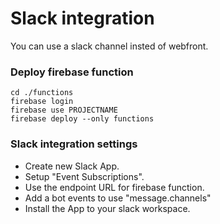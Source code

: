 # Slack integration

You can use a slack channel insted of webfront.

### Deploy firebase function

```
cd ./functions
firebase login
firebase use PROJECTNAME
firebase deploy --only functions
```

### Slack integration settings

- Create new Slack App.
- Setup "Event Subscriptions".
- Use the endpoint URL for firebase function.
- Add a bot events to use "message.channels"
- Install the App to your slack workspace.
